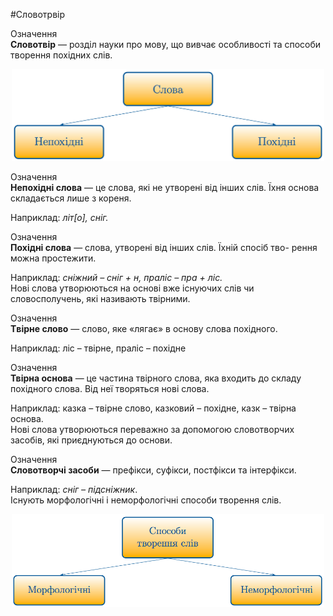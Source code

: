 #Словотрвір

<div class="eoz-wrap">
<span class="eoz">Означення</span>
<div class="eoz-text">
<b>Словотвiр</b> — роздiл науки про мову, що вивчає особливостi та способи творення похiдних слiв.
</div>
</div>

<p align="center"><img width="500"class="image" src="../pics/4/slova.png"/></p>

<div class="eoz-wrap">
<span class="eoz">Означення</span>
<div class="eoz-text">
<b>Непохiднi слова</b> — це слова, якi не утворенi вiд iнших слiв. Їхня основа складається лише з кореня.
</div>
</div>

Наприклад: <i>лiт[о], снiг.</i>
<br>

<div class="eoz-wrap">
<span class="eoz">Означення</span>
<div class="eoz-text">
<b>Похiднi слова</b> — слова, утворенi вiд iнших слiв. Їхнiй спосiб тво- рення можна простежити.
</div>
</div>

Наприклад: <i>снiжний – снiг + н, пралiс – пра + лiс.</i><br>
Новi слова утворюються на основi вже iснуючих слiв чи словосполучень, якi називають твiрними.
<br>

<div class="eoz-wrap">
<span class="eoz">Означення</span>
<div class="eoz-text">
<b>Tвiрне слово</b> — слово, яке «лягає» в основу слова похiдного.
</div>
</div>

Наприклад: лiс – твiрне, пралiс – похiдне

<div class="eoz-wrap">
<span class="eoz">Означення</span>
<div class="eoz-text">
<b>Твiрна основа</b> — це частина твiрного слова, яка входить до складу похiдного слова. Вiд неї творяться новi слова.
</div>
</div>

Наприклад: казка – твiрне слово, казковий – похiдне, казк – твiрна основа.<br>
Новi слова утворюються переважно за допомогою словотворчих засобiв, якi приєднуються до основи.

<div class="eoz-wrap">
<span class="eoz">Означення</span>
<div class="eoz-text">
<b>Словотворчi засоби</b> — префiкси, суфiкси, постфiкси та iнтерфiкси.
</div>
</div>

Наприклад: <i>снiг – пiдснiжник</i>.<br>
Iснують морфологiчнi i неморфологiчнi способи творення слiв.
<br>

<p align="center"><img width="500"class="image" src="../pics/4/sposobi_tvor.png"/></p>
